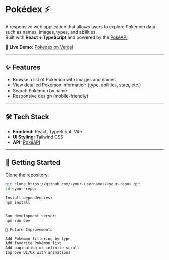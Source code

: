 # Pokédex ⚡

A responsive web application that allows users to explore Pokémon data such as names, images, types, and abilities.  
Built with **React + TypeScript** and powered by the [PokéAPI](https://pokeapi.co/).

🔗 **Live Demo:** [Pokedex on Vercel](https://pokedex-hazel-three.vercel.app/)

---

## ✨ Features

- Browse a list of Pokémon with images and names
- View detailed Pokémon information (type, abilities, stats, etc.)
- Search Pokémon by name
- Responsive design (mobile-friendly)

---

## 🛠 Tech Stack

- **Frontend:** React, TypeScript, Vite
- **UI Styling:** Tailwind CSS
- **API:** [PokéAPI](https://pokeapi.co/)

---

## 🚀 Getting Started

Clone the repository:

```bash
git clone https://github.com/<your-username>/<your-repo>.git
cd <your-repo>

Install dependencies:
npm install


Run development server:
npm run dev

🔮 Future Improvements

Add Pokémon filtering by type
Add favorite Pokémon list
Add pagination or infinite scroll
Improve UI/UX with animations
```
